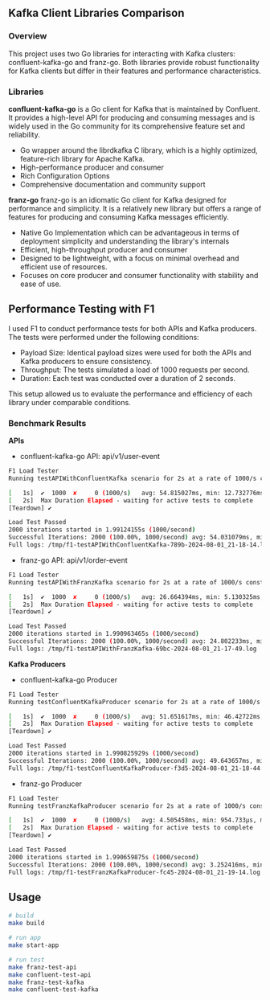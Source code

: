 ## Kafka Client Libraries Comparison

### Overview
This project uses two Go libraries for interacting with Kafka clusters: confluent-kafka-go and franz-go. Both libraries provide robust functionality for Kafka clients but differ in their features and performance characteristics.

### Libraries
**confluent-kafka-go** is a Go client for Kafka that is maintained by Confluent. It provides a high-level API for producing and consuming messages and is widely used in the Go community for its comprehensive feature set and reliability.

* Go wrapper around the librdkafka C library, which is a highly optimized, feature-rich library for Apache Kafka.
* High-performance producer and consumer
* Rich Configuration Options
* Comprehensive documentation and community support

**franz-go**
franz-go is an idiomatic Go client for Kafka designed for performance and simplicity. It is a relatively new library but offers a range of features for producing and consuming Kafka messages efficiently.

* Native Go Implementation which can be advantageous in terms of deployment simplicity and understanding the library's internals
* Efficient, high-throughput producer and consumer
* Designed to be lightweight, with a focus on minimal overhead and efficient use of resources. 
* Focuses on core producer and consumer functionality with stability and ease of use.



## Performance Testing with F1
I used F1 to conduct performance tests for both APIs and Kafka producers. The tests were performed under the following conditions:

* Payload Size: Identical payload sizes were used for both the APIs and Kafka producers to ensure consistency.
* Throughput: The tests simulated a load of 1000 requests per second.
* Duration: Each test was conducted over a duration of 2 seconds.

This setup allowed us to evaluate the performance and efficiency of each library under comparable conditions.

### Benchmark Results

**APIs**

* confluent-kafka-go API: api/v1/user-event
```bash
F1 Load Tester
Running testAPIWithConfluentKafka scenario for 2s at a rate of 1000/s constant rate, using distribution regular.

[   1s]  ✔  1000  ✘     0 (1000/s)   avg: 54.815027ms, min: 12.732776ms, max: 63.062858ms
[   2s]  Max Duration Elapsed - waiting for active tests to complete
[Teardown] ✔

Load Test Passed
2000 iterations started in 1.99124155s (1000/second)
Successful Iterations: 2000 (100.00%, 1000/second) avg: 54.031079ms, min: 10.733743ms, max: 63.062858ms
Full logs: /tmp/f1-testAPIWithConfluentKafka-789b-2024-08-01_21-18-14.log
```

* franz-go API: api/v1/order-event
```bash
F1 Load Tester
Running testAPIWithFranzKafka scenario for 2s at a rate of 1000/s constant rate, using distribution regular.

[   1s]  ✔  1000  ✘     0 (1000/s)   avg: 26.664394ms, min: 5.130325ms, max: 57.724944ms
[   2s]  Max Duration Elapsed - waiting for active tests to complete
[Teardown] ✔

Load Test Passed
2000 iterations started in 1.990963465s (1000/second)
Successful Iterations: 2000 (100.00%, 1000/second) avg: 24.802233ms, min: 4.1639ms, max: 57.724944ms
Full logs: /tmp/f1-testAPIWithFranzKafka-69bc-2024-08-01_21-17-49.log
```



**Kafka Producers**

* confluent-kafka-go Producer
```bash
F1 Load Tester
Running testConfluentKafkaProducer scenario for 2s at a rate of 1000/s constant rate, using distribution regular.

[   1s]  ✔  1000  ✘     0 (1000/s)   avg: 51.651617ms, min: 46.42722ms, max: 89.650031ms
[   2s]  Max Duration Elapsed - waiting for active tests to complete
[Teardown] ✔

Load Test Passed
2000 iterations started in 1.990825929s (1000/second)
Successful Iterations: 2000 (100.00%, 1000/second) avg: 49.643657ms, min: 46.351818ms, max: 89.650031ms
Full logs: /tmp/f1-testConfluentKafkaProducer-f3d5-2024-08-01_21-18-44.log
```

* franz-go Producer
```bash
F1 Load Tester
Running testFranzKafkaProducer scenario for 2s at a rate of 1000/s constant rate, using distribution regular.

[   1s]  ✔  1000  ✘     0 (1000/s)   avg: 4.505458ms, min: 954.733µs, max: 25.595585ms
[   2s]  Max Duration Elapsed - waiting for active tests to complete
[Teardown] ✔

Load Test Passed
2000 iterations started in 1.990659875s (1000/second)
Successful Iterations: 2000 (100.00%, 1000/second) avg: 3.252416ms, min: 804.419µs, max: 25.595585ms
Full logs: /tmp/f1-testFranzKafkaProducer-fc45-2024-08-01_21-19-14.log
```

## Usage 

```bash
# build
make build

# run app
make start-app

# run test
make franz-test-api
make confluent-test-api
make franz-test-kafka
make confluent-test-kafka
```